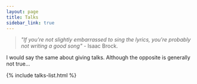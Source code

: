 ```yaml
---
layout: page
title: Talks
sidebar_link: true
---
```


> _"If you're not slightly embarrassed to sing the lyrics, you're probably not writing a good song"_ - Isaac Brock.

I would say the same about giving talks. Although the opposite is generally not true...

{% include talks-list.html %}
